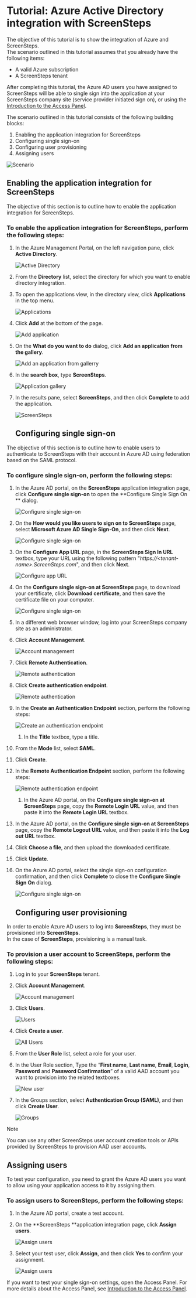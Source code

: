 <properties 
    pageTitle="Tutorial: Azure Active Directory integration with ScreenSteps | Microsoft Azure" 
    description="Learn how to use ScreenSteps with Azure Active Directory to enable single sign-on, automated provisioning, and more!" 
    services="active-directory" 
    authors="markusvi"  
    documentationCenter="na" manager="stevenpo"/>

<tags 
    ms.service="active-directory" 
    ms.devlang="na" 
    ms.topic="article" 
    ms.tgt_pltfrm="na" 
    ms.workload="identity" 
    ms.date="01/12/2016" 
    ms.author="markvi" />

# Tutorial: Azure Active Directory integration with ScreenSteps
The objective of this tutorial is to show the integration of Azure and ScreenSteps.  
The scenario outlined in this tutorial assumes that you already have the following items:

* A valid Azure subscription
* A ScreenSteps tenant

After completing this tutorial, the Azure AD users you have assigned to ScreenSteps will be able to single sign into the application at your ScreenSteps company site (service provider initiated sign on), or using the [Introduction to the Access Panel](active-directory-saas-access-panel-introduction.md).

The scenario outlined in this tutorial consists of the following building blocks:

1. Enabling the application integration for ScreenSteps
2. Configuring single sign-on
3. Configuring user provisioning
4. Assigning users

![Scenario](./media/active-directory-saas-screensteps-tutorial/IC778516.png "Scenario")

## Enabling the application integration for ScreenSteps
The objective of this section is to outline how to enable the application integration for ScreenSteps.

### To enable the application integration for ScreenSteps, perform the following steps:
1. In the Azure Management Portal, on the left navigation pane, click **Active Directory**.

   ![Active Directory](./media/active-directory-saas-screensteps-tutorial/IC700993.png "Active Directory")

2. From the **Directory** list, select the directory for which you want to enable directory integration.

3. To open the applications view, in the directory view, click **Applications** in the top menu.

   ![Applications](./media/active-directory-saas-screensteps-tutorial/IC700994.png "Applications")

4. Click **Add** at the bottom of the page.

   ![Add application](./media/active-directory-saas-screensteps-tutorial/IC749321.png "Add application")

5. On the **What do you want to do** dialog, click **Add an application from the gallery**.

   ![Add an application from gallerry](./media/active-directory-saas-screensteps-tutorial/IC749322.png "Add an application from gallerry")

6. In the **search box**, type **ScreenSteps**.

   ![Application gallery](./media/active-directory-saas-screensteps-tutorial/IC778517.png "Application gallery")

7. In the results pane, select **ScreenSteps**, and then click **Complete** to add the application.

   ![ScreenSteps](./media/active-directory-saas-screensteps-tutorial/IC778518.png "ScreenSteps")

   ## Configuring single sign-on

The objective of this section is to outline how to enable users to authenticate to ScreenSteps with their account in Azure AD using federation based on the SAML protocol.

### To configure single sign-on, perform the following steps:
1. In the Azure AD portal, on the **ScreenSteps** application integration page, click **Configure single sign-on** to open the **Configure Single Sign On ** dialog.

   ![Configure single sign-on](./media/active-directory-saas-screensteps-tutorial/IC778519.png "Configure single sign-on")

2. On the **How would you like users to sign on to ScreenSteps** page, select **Microsoft Azure AD Single Sign-On**, and then click **Next**.

   ![Configure single sign-on](./media/active-directory-saas-screensteps-tutorial/IC778520.png "Configure single sign-on")

3. On the **Configure App URL** page, in the **ScreenSteps Sign In URL** textbox, type your URL using the following pattern "*https://\<tenant-name\>.ScreenSteps.com*", and then click **Next**.

   ![Configure app URL](./media/active-directory-saas-screensteps-tutorial/IC778521.png "Configure app URL")

4. On the **Configure single sign-on at ScreenSteps** page, to download your certificate, click **Download certificate**, and then save the certificate file on your computer.

   ![Configure single sign-on](./media/active-directory-saas-screensteps-tutorial/IC778522.png "Configure single sign-on")

5. In a different web browser window, log into your ScreenSteps company site as an administrator.

6. Click **Account Management**.

   ![Account management](./media/active-directory-saas-screensteps-tutorial/IC778523.png "Account management")

7. Click **Remote Authentication**.

   ![Remote authentication](./media/active-directory-saas-screensteps-tutorial/IC778524.png "Remote authentication")

8. Click **Create authentication endpoint**.

   ![Remote authentication](./media/active-directory-saas-screensteps-tutorial/IC778525.png "Remote authentication")

9. In the **Create an Authentication Endpoint** section, perform the following steps:

   ![Create an authentication endpoint](./media/active-directory-saas-screensteps-tutorial/IC778526.png "Create an authentication endpoint")

   1. In the **Title** textbox, type a title.
2. From the **Mode** list, select **SAML**.
3. Click **Create**.

10. In the **Remote Authentication Endpoint** section, perform the following steps:

    ![Remote authentication endpoint](./media/active-directory-saas-screensteps-tutorial/IC778527.png "Remote authentication endpoint")

    1. In the Azure AD portal, on the **Configure single sign-on at ScreenSteps** page, copy the **Remote Login URL** value, and then paste it into the **Remote Login URL** textbox.
2. In the Azure AD portal, on the **Configure single sign-on at ScreenSteps** page, copy the **Remote Logout URL** value, and then paste it into the **Log out URL** textbox.
3. Click **Choose a file**, and then upload the downloaded certificate.
4. Click **Update**.

11. On the Azure AD portal, select the single sign-on configuration confirmation, and then click **Complete** to close the **Configure Single Sign On** dialog.

    ![Configure single sign-on](./media/active-directory-saas-screensteps-tutorial/IC778542.png "Configure single sign-on")

    ## Configuring user provisioning

In order to enable Azure AD users to log into **ScreenSteps**, they must be provisioned into **ScreenSteps**.  
In the case of **ScreenSteps**, provisioning is a manual task.

### To provision a user account to ScreenSteps, perform the following steps:
1. Log in to your **ScreenSteps** tenant.

2. Click **Account Management**.

   ![Account management](./media/active-directory-saas-screensteps-tutorial/IC778523.png "Account management")

3. Click **Users**.

   ![Users](./media/active-directory-saas-screensteps-tutorial/IC778544.png "Users")

4. Click **Create a user**.

   ![All Users](./media/active-directory-saas-screensteps-tutorial/IC778545.png "All Users")

5. From the **User Role** list, select a role for your user.

6. In the User Role section, Type the “**First name**, **Last name**, **Email**, **Login**, **Password** and **Password Confirmation**” of a valid AAD account you want to provision into the related textboxes.

   ![New user](./media/active-directory-saas-screensteps-tutorial/IC778546.png "New user")

7. In the Groups section, select **Authentication Group (SAML)**, and then click **Create User**.

   ![Groups](./media/active-directory-saas-screensteps-tutorial/IC778547.png "Groups")


> [!NOTE]
> You can use any other ScreenSteps user account creation tools or APIs provided by ScreenSteps to provision AAD user accounts.
> 
> 
## Assigning users
To test your configuration, you need to grant the Azure AD users you want to allow using your application access to it by assigning them.

### To assign users to ScreenSteps, perform the following steps:
1. In the Azure AD portal, create a test account.

2. On the **ScreenSteps **application integration page, click **Assign users**.

   ![Assign users](./media/active-directory-saas-screensteps-tutorial/IC773094.png "Assign users")

3. Select your test user, click **Assign**, and then click **Yes** to confirm your assignment.

   ![Assign users](./media/active-directory-saas-screensteps-tutorial/IC778548.png "Assign users")


If you want to test your single sign-on settings, open the Access Panel. For more details about the Access Panel, see [Introduction to the Access Panel](active-directory-saas-access-panel-introduction.md).

